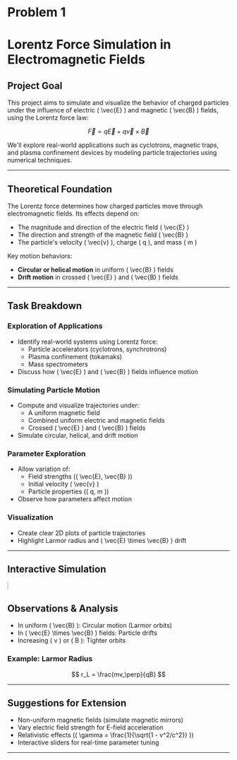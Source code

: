 # Problem 1
# Lorentz Force Simulation in Electromagnetic Fields

## Project Goal
This project aims to simulate and visualize the behavior of charged particles under the influence of electric \( \vec{E} \) and magnetic \( \vec{B} \) fields, using the Lorentz force law:

$$
\vec{F} = q\vec{E} + q\vec{v} \times \vec{B}
$$

We'll explore real-world applications such as cyclotrons, magnetic traps, and plasma confinement devices by modeling particle trajectories using numerical techniques.

---

## Theoretical Foundation
The Lorentz force determines how charged particles move through electromagnetic fields. Its effects depend on:
- The magnitude and direction of the electric field \( \vec{E} \)
- The direction and strength of the magnetic field \( \vec{B} \)
- The particle's velocity \( \vec{v} \), charge \( q \), and mass \( m \)

Key motion behaviors:
- **Circular or helical motion** in uniform \( \vec{B} \) fields
- **Drift motion** in crossed \( \vec{E} \) and \( \vec{B} \) fields

---

##  Task Breakdown

### Exploration of Applications
- Identify real-world systems using Lorentz force:
  - Particle accelerators (cyclotrons, synchrotrons)
  - Plasma confinement (tokamaks)
  - Mass spectrometers
- Discuss how \( \vec{E} \) and \( \vec{B} \) fields influence motion

### Simulating Particle Motion
- Compute and visualize trajectories under:
  - A uniform magnetic field
  - Combined uniform electric and magnetic fields
  - Crossed \( \vec{E} \) and \( \vec{B} \) fields
- Simulate circular, helical, and drift motion

### Parameter Exploration
- Allow variation of:
  - Field strengths (\( \vec{E}, \vec{B} \))
  - Initial velocity \( \vec{v} \)
  - Particle properties (\( q, m \))
- Observe how parameters affect motion

###  Visualization
- Create clear 2D plots of particle trajectories
- Highlight Larmor radius and \( \vec{E} \times \vec{B} \) drift

---

##  Interactive Simulation 

<!DOCTYPE html>
<html lang="en">
<head>
    <meta charset="UTF-8">
    <meta name="viewport" content="width=device-width, initial-scale=1.0">
    <title>Lorentz Force Simulation</title>
    <style>
        canvas { border: 1px solid #ccc; }
    </style>
</head>
<body>
<canvas id="simulationCanvas" width="740" height="800"></canvas>

<script>
const canvas = document.getElementById('simulationCanvas');
const ctx = canvas.getContext('2d');

// Constants
const q = 1.6e-19;  // Coulombs
const m = 9.1e-31;  // kg
const dt = 1e-11;   // s
const steps = 10000;

// Initial conditions
let r = {x: 400, y: 300};
let v = {x: 1e6, y: 0};

// Fields
const E = {x: 0, y: 0};
const B = 0.1;  // Tesla, perpendicular to plane

function lorentzForce(v, E, B, q) {
    return {
        x: q * (E.x + v.y * B),
        y: q * (E.y - v.x * B)
    };
}

function runSimulation() {
    ctx.clearRect(0, 0, canvas.width, canvas.height);
    ctx.beginPath();
    ctx.moveTo(r.x, r.y);

    for (let i = 0; i < steps; i++) {
        const a = lorentzForce(v, E, B, q);
        v.x += (a.x / m) * dt;
        v.y += (a.y / m) * dt;
        r.x += v.x * dt * 1e-5; // scaled for visualization
        r.y += v.y * dt * 1e-5;
        ctx.lineTo(r.x, r.y);
    }

    ctx.strokeStyle = '#007BFF';
    ctx.stroke();
}

runSimulation();
</script>
</body>
</html>


##  Observations & Analysis
- In uniform \( \vec{B} \): Circular motion (Larmor orbits)
- In \( \vec{E} \times \vec{B} \) fields: Particle drifts
- Increasing \( v \) or \( B \): Tighter orbits

### Example: Larmor Radius
$$
 r_L = \frac{mv_\perp}{qB} 
$$

---

##  Suggestions for Extension
- Non-uniform magnetic fields (simulate magnetic mirrors)
- Vary electric field strength for E-field acceleration
- Relativistic effects (\( \gamma = \frac{1}{\sqrt{1 - v^2/c^2}} \))
- Interactive sliders for real-time parameter tuning

---



